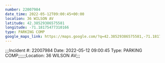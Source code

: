 ```yaml
---
number: 22007984
date_time: 2022-05-12T09:00:45+00:00
location: 36 WILSON AV
latitude: 42.38529386575581
longitude: -71.18175477310166
type: PARKING COMP
google_maps_link: https://maps.google.com/?q=42.38529386575581,-71.18175477310166
---
```


;;;Incident #: 22007984  Date: 2022-05-12 09:00:45   Type: PARKING COMP;;;;;;Location: 36 WILSON AV;;;
